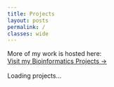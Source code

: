 ```yaml
---
title: Projects
layout: posts
permalink: /
classes: wide
---
```


More of my work is hosted here:  
[Visit my Bioinformatics Projects →](https://ipekselcen.github.io/bioinformatics-projects/)

<div id="projects-list" style="margin-top:1rem;">Loading projects…</div>

<script>
(async function () {
  const container = document.getElementById('projects-list');
  const BASE = 'https://ipekselcen.github.io/bioinformatics-projects';

  function item(href, title, dateStr) {
    const li = document.createElement('li'); li.style.margin='0 0 .85rem 0';
    const a = document.createElement('a'); a.href=href; a.textContent=title||href; a.rel='noopener'; a.style.fontWeight='600';
    li.appendChild(a);
    if (dateStr) { const m=document.createElement('div'); m.style.fontSize='.9rem'; m.style.opacity='.75'; m.textContent=dateStr; li.appendChild(m); }
    return li;
  }

  async function fetchText(u){ const r=await fetch(u,{mode:'cors'}); if(!r.ok) throw new Error(u+': '+r.status); return r.text(); }

  try {
    // Try feed, then sitemap
    let xml = null;
    for (const u of [`${BASE}/feed.xml`, `${BASE}/atom.xml`, `${BASE}/sitemap.xml`]) {
      try { xml = new DOMParser().parseFromString(await fetchText(u), 'application/xml'); break; } catch (_) {}
    }
    if (!xml) throw new Error('no feed/sitemap');

    const ul = document.createElement('ul'); ul.style.listStyle='none'; ul.style.paddingLeft='0';

    const entries = Array.from(xml.querySelectorAll('entry, item'));
    if (entries.length) {
      entries.slice(0,50).forEach(e=>{
        const t=(e.querySelector('title')?.textContent||'Untitled').trim();
        const href = e.querySelector('link[rel="alternate"]')?.getAttribute('href')
                  || e.querySelector('link[href]')?.getAttribute('href')
                  || e.querySelector('guid')?.textContent || '#';
        const d=e.querySelector('updated, pubDate, published')?.textContent||'';
        const nice=d? (isNaN(new Date(d))? d : new Date(d).toLocaleDateString()):'';
        ul.appendChild(item(href,t,nice));
      });
      container.innerHTML=''; container.appendChild(ul); return;
    }

    const urls = Array.from(xml.querySelectorAll('url > loc')).map(n=>n.textContent.trim())
      .filter(u=>u.startsWith(`${BASE}/`))
      .filter(u=>!/\/(assets|page\/\d+|tags|categories|feed\.xml|atom\.xml|sitemap\.xml|index\.html)$/.test(u));

    for (const href of urls) {
      try {
        const doc = new DOMParser().parseFromString(await fetchText(href),'text/html');
        const t = doc.querySelector('h1, .page__title')?.textContent?.trim()
              || decodeURIComponent(href.split('/').filter(Boolean).pop()).replace(/[-_]/g,' ');
        const lastmod = Array.from(xml.querySelectorAll('url'))
          .find(u=>u.querySelector('loc')?.textContent.trim()===href)?.querySelector('lastmod')?.textContent;
        ul.appendChild(item(href, t, lastmod ? new Date(lastmod).toLocaleDateString() : ''));
      } catch { ul.appendChild(item(href, null, '')); }
    }
    container.innerHTML=''; container.appendChild(ul);

  } catch (e) {
    console.error(e);
    container.innerHTML = `
      <p>Couldn’t load the project list. You can view everything directly on the bioinformatics site:</p>
      <p><a href="${BASE}/">Go to Bioinformatics Projects →</a></p>`;
  }
})();
</script>
